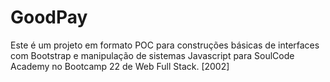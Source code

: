 # GoodPay
Este é um projeto em formato POC para construções básicas de interfaces com Bootstrap e manipulação de sistemas Javascript para SoulCode Academy no Bootcamp 22 de Web Full Stack. [2002]
